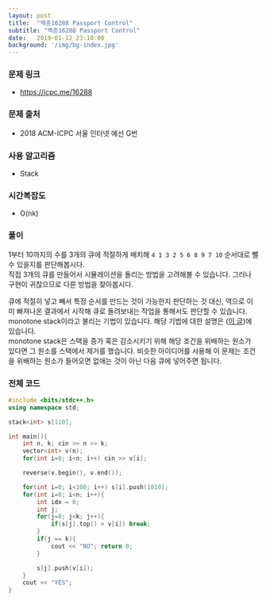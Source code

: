 ```yaml
---
layout: post
title:  "백준16288 Passport Control"
subtitle: "백준16288 Passport Control"
date:   2019-01-12 23:10:00
background: '/img/bg-index.jpg'
---
```


### 문제 링크
* https://icpc.me/16288

### 문제 출처
* 2018 ACM-ICPC 서울 인터넷 예선 G번

### 사용 알고리즘
* Stack

### 시간복잡도
* O(nk)

### 풀이
1부터 10까지의 수를 3개의 큐에 적절하게 배치해 `4 1 3 2 5 6 8 9 7 10` 순서대로 뺄 수 있을지를 판단해봅시다.<br>
직접 3개의 큐를 만들어서 시뮬레이션을 돌리는 방법을 고려해볼 수 있습니다. 그러나 구현이 귀찮으므로 다른 방법을 찾아봅시다.

큐에 적절히 넣고 빼서 특정 순서를 만드는 것이 가능한지 판단하는 것 대신, 역으로 이미 빠져나온 결과에서 시작해 큐로 돌려보내는 작업을 통해서도 판단할 수 있습니다.<br>
monotone stack이라고 불리는 기법이 있습니다. 해당 기법에 대한 설명은 (<a href = "https://justicehui.github.io/2019/01/01/monotoneStack.html">이 글</a>)에 있습니다.<br>
monotone stack은 스택을 증가 혹은 감소시키기 위해 해당 조건을 위배하는 원소가 있다면 그 원소를 스택에서 제거를 했습니다. 비슷한 아이디어를 사용해 이 문제는 조건을 위배하는 원소가 들어오면 없애는 것이 아닌 다음 큐에 넣어주면 됩니다.

### 전체 코드
```cpp
#include <bits/stdc++.h>
using namespace std;

stack<int> s[110];

int main(){
	int n, k; cin >> n >> k;
	vector<int> v(n);
	for(int i=0; i<n; i++) cin >> v[i];

	reverse(v.begin(), v.end());

	for(int i=0; i<100; i++) s[i].push(1010);
	for(int i=0; i<n; i++){
		int idx = 0;
		int j;
		for(j=0; j<k; j++){
			if(s[j].top() > v[i]) break;
		}
		if(j == k){
			cout << "NO"; return 0;
		}

		s[j].push(v[i]);
	}
	cout << "YES";
}
```

